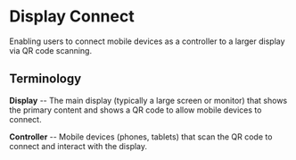 # Display Connect
Enabling users to connect mobile devices as a controller to a larger display via QR code scanning.

## Terminology
**Display** -- The main display (typically a large screen or monitor) that shows the primary content and shows a QR code to allow mobile devices to connect.

**Controller** -- Mobile devices (phones, tablets) that scan the QR code to connect and interact with the display.
